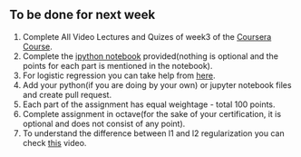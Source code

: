 ## To be done for next week

1. Complete All Video Lectures and Quizes of week3 of the [Coursera Course](https://www.coursera.org/learn/machine-learning/home/week/3).
2. Complete the [ipython notebook](https://github.com/IITGuwahati-AI/Learning-Content/blob/master/Phase%202/week%203%20-%2028%20Jan%202019/Exercise2/exercise2.ipynb) provided(nothing is optional and the points for each part is mentioned in the notebook).
3. For logistic regression you can take help from [here](https://medium.com/@martinpella/logistic-regression-from-scratch-in-python-124c5636b8ac).
4. Add your python(if you are doing by your own) or jupyter notebook files and create pull request.
5. Each part of the assignment has equal weightage - total 100 points.
6. Complete assignment in octave(for the sake of your certification, it is optional and does not consist of any point).
7. To understand the difference between l1 and l2 regularization you can check [this](https://www.youtube.com/watch?v=sO4ZirJh9ds) video.

